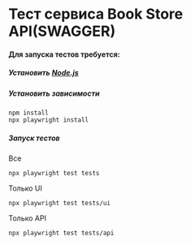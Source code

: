 # Тест сервиса Book Store API(SWAGGER)
#### Для запуска тестов требуется:
##### Установить [Node.js](https://nodejs.org/)
##### Установить зависимости
```
npm install
npx playwright install
```

##### Запуск тестов
Все
```
npx playwright test tests
```
Только UI
```
npx playwright test tests/ui
```
Только API
```
npx playwright test tests/api
```